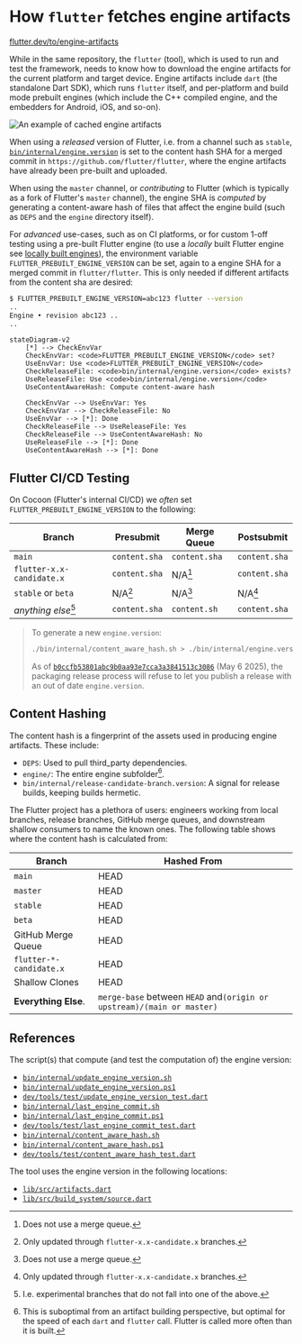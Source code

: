 # How `flutter` fetches engine artifacts

[flutter.dev/to/engine-artifacts](https://flutter.dev/to/engine-artifacts)

While in the same repository, the `flutter` (tool), which is used to run and
test the framework, needs to know how to download the engine artifacts for the
current platform and target device. Engine artifacts include `dart` (the
standalone Dart SDK), which runs `flutter` itself, and per-platform and build
mode prebuilt engines (which include the C++ compiled engine, and the embedders
for Android, iOS, and so-on).

![An example of cached engine artifacts](https://github.com/user-attachments/assets/47c45971-5c5c-4a01-8239-8af0b98cabb8)

When using a _released_ version of Flutter, i.e. from a channel such as `stable`,
[`bin/internal/engine.version`](../../bin/internal/engine.version) is set to the
content hash SHA for a merged commit in `https://github.com/flutter/flutter`, where
the engine artifacts have already been pre-built and uploaded.

When using the `master` channel, or _contributing_ to Flutter (which is typically
as a fork of Flutter's `master` channel), the engine SHA is _computed_ by
generating a content-aware hash of files that affect the engine build (such as
`DEPS` and the `engine` directory itself).

For _advanced_ use-cases, such as on CI platforms, or for custom 1-off testing
using a pre-built Flutter engine (to use a _locally_ built Flutter engine see
[locally built engines](../contributing/testing/Running-and-writing-tests.md#locally-built-engines)), the environment variable `FLUTTER_PREBUILT_ENGINE_VERSION` can be set,
again to a engine SHA for a merged commit in `flutter/flutter`. This is only needed
if different artifacts from the content sha are desired:

```sh
$ FLUTTER_PREBUILT_ENGINE_VERSION=abc123 flutter --version
..
Engine • revision abc123 ..
..
```

```mermaid
stateDiagram-v2
    [*] --> CheckEnvVar
    CheckEnvVar: <code>FLUTTER_PREBUILT_ENGINE_VERSION</code> set?
    UseEnvVar: Use <code>FLUTTER_PREBUILT_ENGINE_VERSION</code>
    CheckReleaseFile: <code>bin/internal/engine.version</code> exists?
    UseReleaseFile: Use <code>bin/internal/engine.version</code>
    UseContentAwareHash: Compute content-aware hash

    CheckEnvVar --> UseEnvVar: Yes
    CheckEnvVar --> CheckReleaseFile: No
    UseEnvVar --> [*]: Done
    CheckReleaseFile --> UseReleaseFile: Yes
    CheckReleaseFile --> UseContentAwareHash: No
    UseReleaseFile --> [*]: Done
    UseContentAwareHash --> [*]: Done
```

## Flutter CI/CD Testing

On Cocoon (Flutter's internal CI/CD) we _often_ set
`FLUTTER_PREBUILT_ENGINE_VERSION` to the following:

| Branch                    | Presubmit     | Merge Queue   | Postsubmit    |
| ------------------------- | ------------- | ------------- | ------------- |
| `main`                    | `content.sha` | `content.sha` | `content.sha` |
| `flutter-x.x-candidate.x` | `content.sha` | N/A[^1]       | `content.sha` |
| `stable` or `beta`        | N/A[^3]       | N/A[^1]       | N/A[^3]       |
| _anything else_[^2]       | `content.sha` | `content.sh`  | `content.sha` |

> To generate a new `engine.version`:
>
> ```sh
> ./bin/internal/content_aware_hash.sh > ./bin/internal/engine.version
> ```
>
> As of [`b0ccfb53801abc9b0aa93e7cca3a3841513c3086`](https://flutter.googlesource.com/recipes/+/b0ccfb53801abc9b0aa93e7cca3a3841513c3086) (May 6 2025), the packaging release process will refuse to let you publish a
> release with an out of date `engine.version`.

[^1]: Does not use a merge queue.
[^2]: I.e. experimental branches that do not fall into one of the above.
[^3]: Only updated through `flutter-x.x-candidate.x` branches.

## Content Hashing

The content hash is a fingerprint of the assets used in producing engine artifacts.
These include:

- `DEPS`: Used to pull third_party dependencies.
- `engine/`: The entire engine subfolder[^4].
- `bin/internal/release-candidate-branch.version`: A signal for release builds, keeping builds hermetic.

The Flutter project has a plethora of users: engineers working from local branches, release branches, GitHub merge queues, and downstream shallow consumers to name the known ones. The following table shows where the content hash is calculated from:

| Branch                  | Hashed From                                                          |
| ----------------------- | -------------------------------------------------------------------- |
| `main`                  | HEAD                                                                 |
| `master`                | HEAD                                                                 |
| `stable`                | HEAD                                                                 |
| `beta`                  | HEAD                                                                 |
| GitHub Merge Queue      | HEAD                                                                 |
| `flutter-*-candidate.x` | HEAD                                                                 |
| Shallow Clones          | HEAD                                                                 |
| **Everything Else**.    | `merge-base` between `HEAD` and`(origin or upstream)/(main or master)` |

[^4]: This is suboptimal from an artifact building perspective, but optimal for the speed of each `dart` and `flutter` call. Flutter is called more often than it is built.

## References

The script(s) that compute (and test the computation of) the engine version:

- [`bin/internal/update_engine_version.sh`](../../bin/internal/update_engine_version.sh)
- [`bin/internal/update_engine_version.ps1`](../../bin/internal/update_engine_version.ps1)
- [`dev/tools/test/update_engine_version_test.dart`](../../dev/tools/test/update_engine_version_test.dart)
- [`bin/internal/last_engine_commit.sh`](../../bin/internal/last_engine_commit.sh)
- [`bin/internal/last_engine_commit.ps1`](../../bin/internal/last_engine_commit.ps1)
- [`dev/tools/test/last_engine_commit_test.dart`](../../dev/tools/test/last_engine_commit_test.dart)
- [`bin/internal/content_aware_hash.sh`](../../bin/internal/content_aware_hash.sh)
- [`bin/internal/content_aware_hash.ps1`](../../bin/internal/content_aware_hash.ps1)
- [`dev/tools/test/content_aware_hash_test.dart`](../../dev/tools/test/content_aware_hash_test.dart)

The tool uses the engine version in the following locations:

- [`lib/src/artifacts.dart`](../../packages/flutter_tools/lib/src/artifacts.dart)
- [`lib/src/build_system/source.dart`](../../packages/flutter_tools/lib/src/build_system/source.dart)
